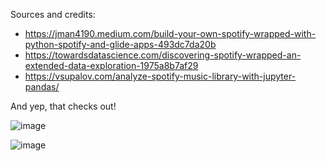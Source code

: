 Sources and credits:
* https://jman4190.medium.com/build-your-own-spotify-wrapped-with-python-spotify-and-glide-apps-493dc7da20b
* https://towardsdatascience.com/discovering-spotify-wrapped-an-extended-data-exploration-1975a8b7af29
* https://vsupalov.com/analyze-spotify-music-library-with-jupyter-pandas/

And yep, that checks out!

![image](https://github.com/t-husnetdinova/my_spotify_data/assets/43862224/69c134dc-7725-4066-8db8-85f5376975fd)

![image](https://github.com/t-husnetdinova/my_spotify_data/assets/43862224/ea48f4b5-ba2c-4476-98f8-0a11c3a75a11)
